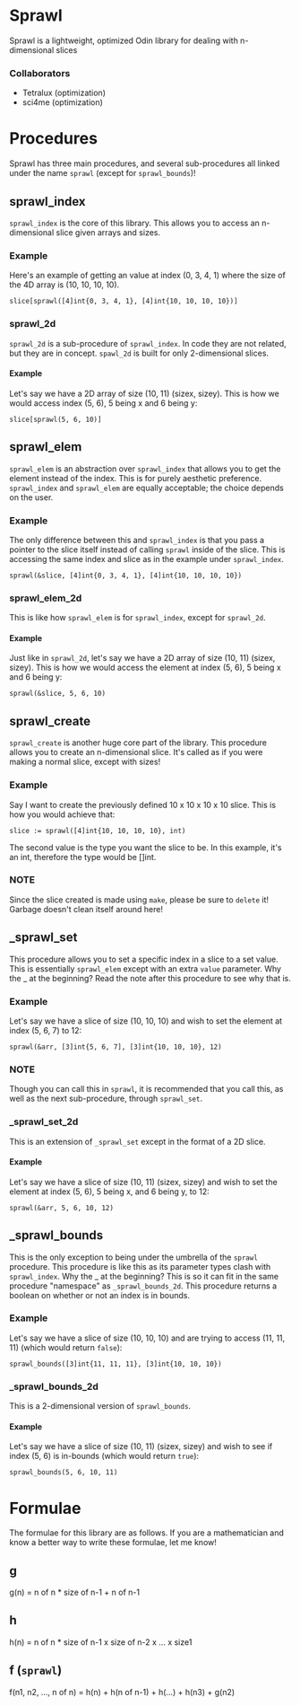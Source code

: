 # Sprawl
Sprawl is a lightweight, optimized Odin library for dealing with n-dimensional slices

### Collaborators
- Tetralux (optimization)
- sci4me (optimization)



# Procedures
Sprawl has three main procedures, and several sub-procedures all linked under the name `sprawl` (except for `sprawl_bounds`)!

## sprawl_index
`sprawl_index` is the core of this library. This allows you to access an n-dimensional slice given arrays and sizes.

### Example
Here's an example of getting an value at index (0, 3, 4, 1) where the size of the 4D array is (10, 10, 10, 10).

```
slice[sprawl([4]int{0, 3, 4, 1}, [4]int{10, 10, 10, 10})]
```

### sprawl_2d
`sprawl_2d` is a sub-procedure of `sprawl_index`. In code they are not related, but they are in concept. `spawl_2d` is built for only 2-dimensional slices.

#### Example
Let's say we have a 2D array of size (10, 11) (sizex, sizey). This is how we would access index (5, 6), 5 being x and 6 being y:

```
slice[sprawl(5, 6, 10)]
```

## sprawl_elem
`sprawl_elem` is an abstraction over `sprawl_index` that allows you to get the element instead of the index. This is for purely aesthetic preference. `sprawl_index` and `sprawl_elem` are equally acceptable; the choice depends on the user.

### Example
The only difference between this and `sprawl_index` is that you pass a pointer to the slice itself instead of calling `sprawl` inside of the slice. This is accessing the same index and slice as in the example under `sprawl_index`.

```
sprawl(&slice, [4]int{0, 3, 4, 1}, [4]int{10, 10, 10, 10})
```

### sprawl_elem_2d
This is like how `sprawl_elem` is for `sprawl_index`, except for `sprawl_2d`.

#### Example
Just like in `sprawl_2d`, let's say we have a 2D array of size (10, 11) (sizex, sizey). This is how we would access the element at index (5, 6), 5 being x and 6 being y:

```
sprawl(&slice, 5, 6, 10)
```

## sprawl_create
`sprawl_create` is another huge core part of the library. This procedure allows you to create an n-dimensional slice. It's called as if you were making a normal slice, except with sizes!

### Example
Say I want to create the previously defined 10 x 10 x 10 x 10 slice. This is how you would achieve that:

```
slice := sprawl([4]int{10, 10, 10, 10}, int)
```

The second value is the type you want the slice to be. In this example, it's an int, therefore the type would be []int.

### NOTE
Since the slice created is made using `make`, please be sure to `delete` it! Garbage doesn't clean itself around here!

## \_sprawl_set
This procedure allows you to set a specific index in a slice to a set value. This is essentially `sprawl_elem` except with an extra `value` parameter. Why the \_ at the beginning? Read the note after this procedure to see why that is.

### Example
Let's say we have a slice of size (10, 10, 10) and wish to set the element at index (5, 6, 7) to 12:

```
sprawl(&arr, [3]int{5, 6, 7], [3]int{10, 10, 10}, 12)
```

### NOTE
Though you can call this in `sprawl`, it is recommended that you call this, as well as the next sub-procedure, through `sprawl_set`.

### \_sprawl_set_2d
This is an extension of `_sprawl_set` except in the format of a 2D slice.

#### Example
Let's say we have a slice of size (10, 11) (sizex, sizey) and wish to set the element at index (5, 6), 5 being x, and 6 being y, to 12:

```
sprawl(&arr, 5, 6, 10, 12)
```

## \_sprawl_bounds
This is the only exception to being under the umbrella of the `sprawl` procedure. This procedure is like this as its parameter types clash with `sprawl_index`. Why the \_ at the beginning? This is so it can fit in the same procedure "namespace" as `_sprawl_bounds_2d`. This procedure returns a boolean on whether or not an index is in bounds.

### Example
Let's say we have a slice of size (10, 10, 10) and are trying to access (11, 11, 11) (which would return `false`):

```
sprawl_bounds([3]int{11, 11, 11}, [3]int{10, 10, 10})
```

### \_sprawl_bounds_2d
This is a 2-dimensional version of `sprawl_bounds`.

#### Example
Let's say we have a slice of size (10, 11) (sizex, sizey) and wish to see if index (5, 6) is in-bounds (which would return `true`):

```
sprawl_bounds(5, 6, 10, 11)
```

# Formulae
The formulae for this library are as follows. If you are a mathematician and know a better way to write these formulae, let me know!

## g
g(n) = n of n * size of n-1 + n of n-1

## h
h(n) = n of n * size of n-1 x size of n-2 x ... x size1

## f (`sprawl`)
f(n1, n2, ..., n of n) = h(n) + h(n of n-1) + h(...) + h(n3) + g(n2)